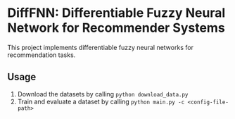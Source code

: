 # DiffFNN: Differentiable Fuzzy Neural Network for Recommender Systems
This project implements differentiable fuzzy neural networks for recommendation tasks.

## Usage
1. Download the datasets by calling ```python download_data.py```
2. Train and evaluate a dataset by calling ```python main.py -c <config-file-path>```
